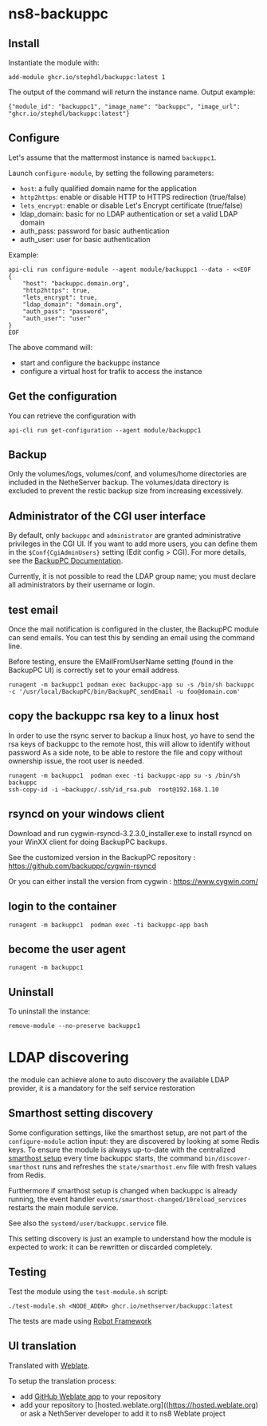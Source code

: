 # ns8-backuppc

## Install

Instantiate the module with:

    add-module ghcr.io/stephdl/backuppc:latest 1

The output of the command will return the instance name.
Output example:

    {"module_id": "backuppc1", "image_name": "backuppc", "image_url": "ghcr.io/stephdl/backuppc:latest"}

## Configure

Let's assume that the mattermost instance is named `backuppc1`.

Launch `configure-module`, by setting the following parameters:
- `host`: a fully qualified domain name for the application
- `http2https`: enable or disable HTTP to HTTPS redirection (true/false)
- `lets_encrypt`: enable or disable Let's Encrypt certificate (true/false)
- ldap_domain: basic for no LDAP authentication or set a valid LDAP domain
- auth_pass: password for basic authentication
- auth_user: user for basic authentication

Example:

```
api-cli run configure-module --agent module/backuppc1 --data - <<EOF
{
    "host": "backuppc.domain.org",
    "http2https": true,
    "lets_encrypt": true,
    "ldap_domain": "domain.org",
    "auth_pass": "password",
    "auth_user": "user"
}
EOF
```

The above command will:
- start and configure the backuppc instance
- configure a virtual host for trafik to access the instance

## Get the configuration
You can retrieve the configuration with

```
api-cli run get-configuration --agent module/backuppc1
```

## Backup

Only the volumes/logs, volumes/conf, and volumes/home directories are included in the NetheServer backup. The volumes/data directory is excluded to prevent the restic backup size from increasing excessively.

## Administrator of the CGI user interface

By default, only `backuppc` and `administrator` are granted administrative privileges in the CGI UI. If you want to add more users, you can define them in the `$Conf{CgiAdminUsers}` setting (Edit config > CGI). For more details, see the [BackupPC Documentation](https://backuppc.github.io/backuppc/BackupPC.html#_conf_cgiadminusers_).

Currently, it is not possible to read the LDAP group name; you must declare all administrators by their username or login.

## test email

Once the mail notification is configured in the cluster, the BackupPC module can send emails. You can test this by sending an email using the command line.

Before testing, ensure the EMailFromUserName setting (found in the BackupPC UI) is correctly set to your email address.

```
runagent -m backuppc1 podman exec backuppc-app su -s /bin/sh backuppc -c '/usr/local/BackupPC/bin/BackupPC_sendEmail -u foo@domain.com'
```

## copy the backuppc rsa key to a linux host

In order to use the rsync server to backup a linux host, yo have to send the rsa keys of backuppc to the remote host, this will allow to identify without password
As a side note, to be able to restore the file and copy without ownership issue, the root user is needed.

```
runagent -m backuppc1  podman exec -ti backuppc-app su -s /bin/sh backuppc
ssh-copy-id -i ~backuppc/.ssh/id_rsa.pub  root@192.168.1.10
```

## rsyncd on your windows client

Download and run cygwin-rsyncd-3.2.3.0_installer.exe to install rsyncd on your WinXX client for doing BackupPC backups.

See the customized version in the BackupPC repository : https://github.com/backuppc/cygwin-rsyncd

Or you can either install the version from cygwin : https://www.cygwin.com/

## login to the container

`runagent -m backuppc1  podman exec -ti backuppc-app bash`

## become the user agent

`runagent -m backuppc1`

## Uninstall

To uninstall the instance:

    remove-module --no-preserve backuppc1

# LDAP discovering

the module can achieve alone to auto discovery the available LDAP provider, it is a mandatory for the self service restoration

## Smarthost setting discovery

Some configuration settings, like the smarthost setup, are not part of the
`configure-module` action input: they are discovered by looking at some
Redis keys.  To ensure the module is always up-to-date with the
centralized [smarthost
setup](https://nethserver.github.io/ns8-core/core/smarthost/) every time
backuppc starts, the command `bin/discover-smarthost` runs and refreshes
the `state/smarthost.env` file with fresh values from Redis.

Furthermore if smarthost setup is changed when backuppc is already
running, the event handler `events/smarthost-changed/10reload_services`
restarts the main module service.

See also the `systemd/user/backuppc.service` file.

This setting discovery is just an example to understand how the module is
expected to work: it can be rewritten or discarded completely.


## Testing

Test the module using the `test-module.sh` script:


    ./test-module.sh <NODE_ADDR> ghcr.io/nethserver/backuppc:latest

The tests are made using [Robot Framework](https://robotframework.org/)

## UI translation

Translated with [Weblate](https://hosted.weblate.org/projects/ns8/).

To setup the translation process:

- add [GitHub Weblate app](https://docs.weblate.org/en/latest/admin/continuous.html#github-setup) to your repository
- add your repository to [hosted.weblate.org]((https://hosted.weblate.org) or ask a NethServer developer to add it to ns8 Weblate project
